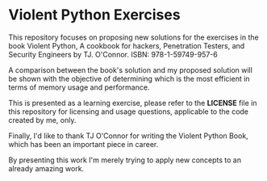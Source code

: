 # Violent Python Exercises  
This repository focuses on proposing new solutions for the exercises in the book Violent Python, A cookbook for hackers, Penetration Testers, and Security Engineers by TJ. O'Connor. ISBN: 978-1-59749-957-6

A comparison between the book's solution and my proposed solution will be shown with the objective of determining which is the most efficient in terms of memory usage and performance.

This is presented as a learning exercise, please refer to the **LICENSE** file in this repository for licensing and usage questions, applicable to the code created by me, only.

Finally, I'd like to thank TJ O'Connor for writing the Violent Python Book, which has been an important piece in career.  

By presenting this work I'm merely trying to apply new concepts to an already amazing work.    
